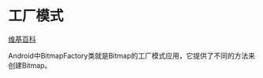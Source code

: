 # 工厂模式

[维基百科](https://zh.wikipedia.org/wiki/工厂方法)

Android中BitmapFactory类就是Bitmap的工厂模式应用，它提供了不同的方法来创建Bitmap。
